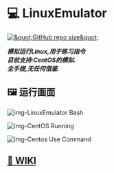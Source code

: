 <h1 class="code-line" data-line-start=0 data-line-end=1 ><a id="_LinuxEmulator_0"></a>💻 LinuxEmulator</h1>
<p class="has-line-data" data-line-start="2" data-line-end="3"><a href="https://t.me/LinuxEmulator"><img src="https://img.shields.io/github/repo-size/AS13379/LinuxEmulator" alt="&amp;quot;GitHub repo size&amp;quot;"></a></p>
<p class="has-line-data" data-line-start="4" data-line-end="7"><strong><em>模拟运行Linux,用于练习指令</em></strong><br>
<strong><em>目前支持:CentOS的模拟.</em></strong><br>
<strong><em>全手搓,无任何借鉴.</em></strong></p>
<h2 class="code-line" data-line-start=8 data-line-end=9 ><a id="__8"></a>🖼️ 运行画面</h2>
<img src="https://i.imgtg.com/2022/08/26/ZUK06.png" alt="img-LinuxEmulator Bash"></p>
<img src="https://i.imgtg.com/2022/08/26/ZU4Ta.png" alt="img-CentOS Running"></p>
<img src="https://i.imgtg.com/2022/08/26/ZUHcN.png" alt="img-Centos Use Command"></p>
<h2 class="code-line" data-line-start=15 data-line-end=16 ><a id="_WIKIhttpsas13379blogspotcom202208linuxemulatorwikihtml_15"></a><a href="https://as13379.blogspot.com/2022/08/linuxemulator-wiki.html">📖 WIKI</a></h2>


